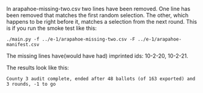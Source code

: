 In arapahoe-missing-two.csv two lines have been removed. One line has been removed that matches the first
random selection. The other, which happens to be right before it, matches a
selection from the next round.
This is if you run the smoke test like this:

    ./main.py -f ../e-1/arapahoe-missing-two.csv -F ../e-1/arapahoe-manifest.csv
    
The missing lines have(would have had) imprinted ids: 10-2-20, 10-2-21.

The results look like this:

    County 3 audit complete, ended after 48 ballots (of 163 exported) and 3 rounds, -1 to go

